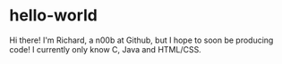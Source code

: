 # hello-world
Hi there!
I'm Richard, a n00b at Github, but I hope to soon be producing code!
I currently only know C, Java and HTML/CSS.
